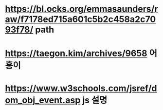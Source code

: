 #  https://bl.ocks.org/emmasaunders/raw/f7178ed715a601c5b2c458a2c7093f78/ path
# https://taegon.kim/archives/9658 어흥이
# https://www.w3schools.com/jsref/dom_obj_event.asp js 설명
